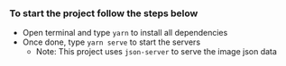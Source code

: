 ### To start the project follow the steps below

- Open terminal and type `yarn` to install all dependencies
- Once done, type `yarn serve` to start the servers
  - Note: This project uses `json-server` to serve the image json data

